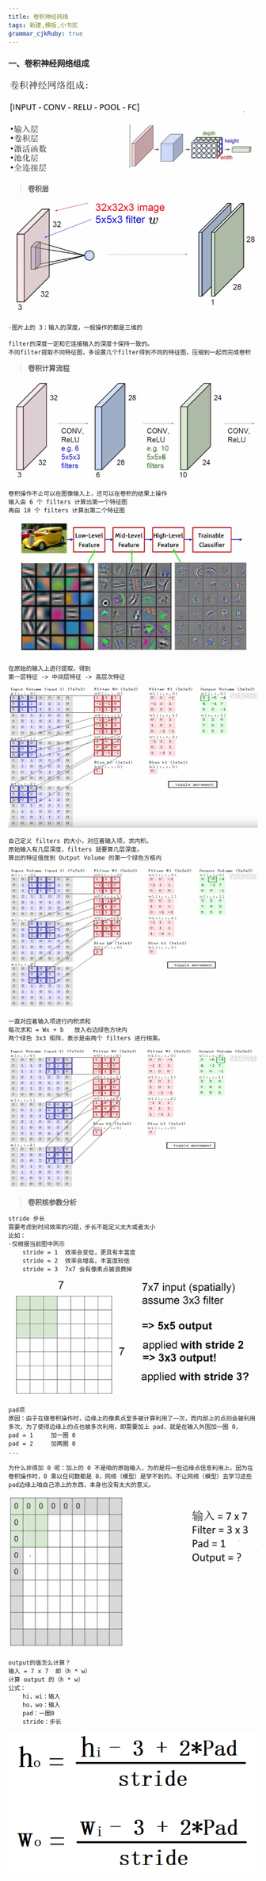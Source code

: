 ```yaml
---
title: 卷积神经网络
tags: 新建,模板,小书匠
grammar_cjkRuby: true
---
```


### 一、卷积神经网络组成

![](./images/1574497319419.png)

>**卷积层**

![](./images/1574498049091.png)
```
·图片上的 3：输入的深度，一般操作的都是三维的

filter的深度一定和它连接输入的深度十保持一致的。
不同filter提取不同特征图，多设置几个filter得到不同的特征图，压缩到一起而完成卷积
```
>**卷积计算流程**

![](./images/1574498555415.png)
```
卷积操作不止可以在图像输入上，还可以在卷积的结果上操作
输入由 6 个 filters 计算出第一个特征图
再由 10 个 filters 计算出第二个特征图
```
![](./images/1574498879177.png)
```
在原始的输入上进行提取，得到
第一层特征 -> 中间层特征 -> 高层次特征
```
![](./images/1574499049755.png)
```
自己定义 filters 的大小，对应着输入项，求内积。
原始输入有几层深度，filters 就要算几层深度。
算出的特征值放到 Output Volume 的第一个绿色方框内
```
![](./images/1574499803406.png)
```
一直对应着输入项进行内积求和
每次求和 = Wx + b	放入右边绿色方块内
两个绿色 3x3 矩阵，表示是由两个 filters 进行相乘。
```
![](./images/1574499973051.png)

>**卷积核参数分析**

```
stride 步长
需要考虑到时间效率的问题，步长不能定义太大或者太小
比如：
·仅根据当前图中所示
	stride = 1	效率会变低，更具有丰富度
	stride = 2	效率会增高，丰富度较低
	stride = 3	7x7 会有像素点被浪费掉
```
![](./images/1574500396676.png)

```
pad项
原因：由于在做卷积操作时，边缘上的像素点至多被计算利用了一次，而内部上的点则会被利用多次，为了使得边缘上的点也被多次利用，即需要加上 pad，就是在输入外围加一圈 0，
pad = 1		加一圈 0
pad = 2		加两圈 0
...

为什么非得加 0 呢：加上的 0 不是咱的原始输入，为的是将一些边缘点信息利用上。因为在卷积操作时，0 乘以任何数都是 0，网络（模型）是学不到的。不让网络（模型）去学习这些pad边缘上咱自己添上的东西，本身也没有太大的意义。
```
![](./images/1574500868886.png)
```
output的值怎么计算？
输入 = 7 x 7	即（h * w）
计算 output 的（h * w）
公式：
	hi，wi：输入
	ho，wo：输入
	pad：一圈0
	stride：步长
```
![](./images/1574502150811.png)
